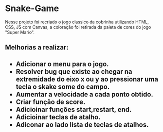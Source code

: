 # <h1>Snake-Game</h1>
Nesse projeto foi recriado o jogo classico da cobrinha utilizando HTML, CSS, JS com Canvas, a coloração foi retirada da paleta de cores do jogo "Super Mario".

<h2>Melhorias a realizar:<h2>

- Adicionar o menu para o jogo.
- Resolver bug que existe ao chegar na extremidade do eixo x ou y ao pressionar uma tecla o skake some do campo.
- Aumentar a velocidade a cada ponto obtido.
- Criar função de score.
- Adicioinar funções start,restart, end.
- Adicioinar teclas de atalho.
- Adiconar ao lado lista de teclas de atalhos.
